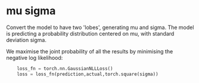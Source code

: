 # mu sigma

Convert the model to have two 'lobes', generating mu and sigma. The model is predicting a probability distribution centered on mu, with standard deviation sigma.

We maximise the joint probability of all the results by minimising the negative log likelihood:

```python
    loss_fn = torch.nn.GaussianNLLLoss()
    loss = loss_fn(prediction,actual,torch.square(sigma))
```
